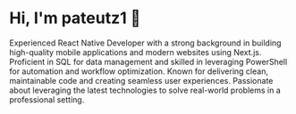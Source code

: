 # Hi, I'm pateutz1 👋

Experienced React Native Developer with a strong background in building high-quality mobile applications and modern websites using Next.js. Proficient in SQL for data management and skilled in leveraging PowerShell for automation and workflow optimization. Known for delivering clean, maintainable code and creating seamless user experiences. Passionate about leveraging the latest technologies to solve real-world problems in a professional setting.

<!--
**pateutz1/pateutz1** is a ✨ special ✨ repository because its `README.md` (this file) appears on your GitHub profile.
-->
